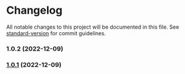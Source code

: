 # Changelog

All notable changes to this project will be documented in this file. See [standard-version](https://github.com/conventional-changelog/standard-version) for commit guidelines.

### 1.0.2 (2022-12-09)

### [1.0.1](https://github.com/T-Terra/nlw_nodejs/compare/v1.0.0...v1.0.1) (2022-12-09)
